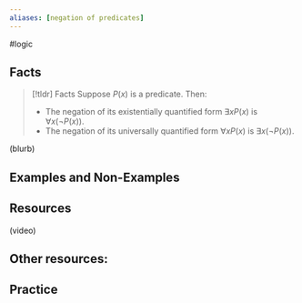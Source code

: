 ```yaml
---
aliases: [negation of predicates]
--- 
```


#logic 

## Facts 

> [!tldr] Facts
> Suppose $P(x)$ is a predicate. Then: 
> - The negation of its existentially quantified form $\exists x P(x)$ is $\forall x (\neg P(x))$. 
> - The negation of its universally quantified form $\forall x P(x)$ is $\exists x (\neg P(x))$. 

(blurb)

## Examples and Non-Examples

## Resources 

(video)

Other resources: 
- 

## Practice 
